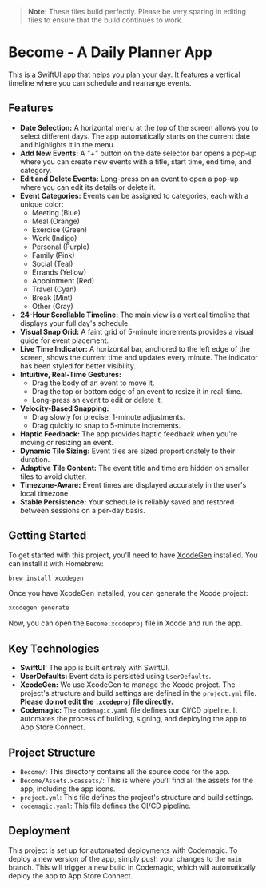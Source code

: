 > **Note:** These files build perfectly. Please be very sparing in editing files to ensure that the build continues to work.

# Become - A Daily Planner App

This is a SwiftUI app that helps you plan your day. It features a vertical timeline where you can schedule and rearrange events.

## Features

*   **Date Selection:** A horizontal menu at the top of the screen allows you to select different days. The app automatically starts on the current date and highlights it in the menu.
*   **Add New Events:** A "+" button on the date selector bar opens a pop-up where you can create new events with a title, start time, end time, and category.
*   **Edit and Delete Events:** Long-press on an event to open a pop-up where you can edit its details or delete it.
*   **Event Categories:** Events can be assigned to categories, each with a unique color:
    *   Meeting (Blue)
    *   Meal (Orange)
    *   Exercise (Green)
    *   Work (Indigo)
    *   Personal (Purple)
    *   Family (Pink)
    *   Social (Teal)
    *   Errands (Yellow)
    *   Appointment (Red)
    *   Travel (Cyan)
    *   Break (Mint)
    *   Other (Gray)
*   **24-Hour Scrollable Timeline:** The main view is a vertical timeline that displays your full day's schedule.
*   **Visual Snap Grid:** A faint grid of 5-minute increments provides a visual guide for event placement.
*   **Live Time Indicator:** A horizontal bar, anchored to the left edge of the screen, shows the current time and updates every minute. The indicator has been styled for better visibility.
*   **Intuitive, Real-Time Gestures:**
    *   Drag the body of an event to move it.
    *   Drag the top or bottom edge of an event to resize it in real-time.
    *   Long-press an event to edit or delete it.
*   **Velocity-Based Snapping:**
    *   Drag slowly for precise, 1-minute adjustments.
    *   Drag quickly to snap to 5-minute increments.
*   **Haptic Feedback:** The app provides haptic feedback when you're moving or resizing an event.
*   **Dynamic Tile Sizing:** Event tiles are sized proportionately to their duration.
*   **Adaptive Tile Content:** The event title and time are hidden on smaller tiles to avoid clutter.
*   **Timezone-Aware:** Event times are displayed accurately in the user's local timezone.
*   **Stable Persistence:** Your schedule is reliably saved and restored between sessions on a per-day basis.

## Getting Started

To get started with this project, you'll need to have [XcodeGen](https://github.com/yonaskolb/XcodeGen) installed. You can install it with Homebrew:

```bash
brew install xcodegen
```

Once you have XcodeGen installed, you can generate the Xcode project:

```bash
xcodegen generate
```

Now, you can open the `Become.xcodeproj` file in Xcode and run the app.

## Key Technologies

*   **SwiftUI:** The app is built entirely with SwiftUI.
*   **UserDefaults:** Event data is persisted using `UserDefaults`.
*   **XcodeGen:** We use XcodeGen to manage the Xcode project. The project's structure and build settings are defined in the `project.yml` file. **Please do not edit the `.xcodeproj` file directly.**
*   **Codemagic:** The `codemagic.yaml` file defines our CI/CD pipeline. It automates the process of building, signing, and deploying the app to App Store Connect.

## Project Structure

*   `Become/`: This directory contains all the source code for the app.
*   `Become/Assets.xcassets/`: This is where you'll find all the assets for the app, including the app icons.
*   `project.yml`: This file defines the project's structure and build settings.
*   `codemagic.yaml`: This file defines the CI/CD pipeline.

## Deployment

This project is set up for automated deployments with Codemagic. To deploy a new version of the app, simply push your changes to the `main` branch. This will trigger a new build in Codemagic, which will automatically deploy the app to App Store Connect.